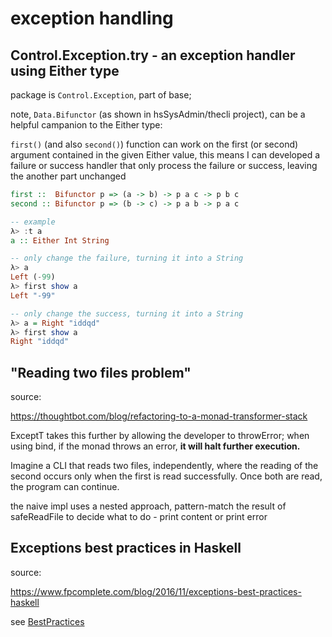 # exception handling

## Control.Exception.try - an exception handler using Either type

package is `Control.Exception`, part of base;

note, `Data.Bifunctor` (as shown in hsSysAdmin/thecli project),
can be a helpful campanion to the Either type:

`first()` (and also `second()`) function can work on the first
(or second) argument contained in the given Either value, this
means I can developed a failure or success handler that only
process the failure or success, leaving the another part unchanged

```haskell
first ::  Bifunctor p => (a -> b) -> p a c -> p b c
second :: Bifunctor p => (b -> c) -> p a b -> p a c

-- example
λ> :t a
a :: Either Int String

-- only change the failure, turning it into a String
λ> a
Left (-99)
λ> first show a
Left "-99"

-- only change the success, turning it into a String
λ> a = Right "iddqd"
λ> first show a
Right "iddqd"
```

## "Reading two files problem"

source:

https://thoughtbot.com/blog/refactoring-to-a-monad-transformer-stack

ExceptT takes this further by allowing the developer to throwError;
when using bind, if the monad throws an error, **it will halt further
execution.**

Imagine a CLI that reads two files, independently, where the reading
of the second occurs only when the first is read successfully. Once
both are read, the program can continue.

the naive impl uses a nested approach, pattern-match the result of safeReadFile to decide what to do - print content or print error

## Exceptions best practices in Haskell

source:

https://www.fpcomplete.com/blog/2016/11/exceptions-best-practices-haskell

see [BestPractices](./src/BestPractices/ReadException.hs)

